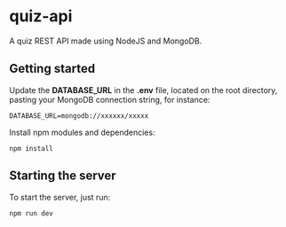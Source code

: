 # quiz-api

A quiz REST API made using NodeJS and MongoDB.

## Getting started

Update the **DATABASE_URL** in the **.env** file, located on the root directory, pasting your MongoDB connection string, for instance:

    DATABASE_URL=mongodb://xxxxxx/xxxxx

Install npm modules and dependencies:

    npm install

## Starting the server

To start the server, just run:

    npm run dev
